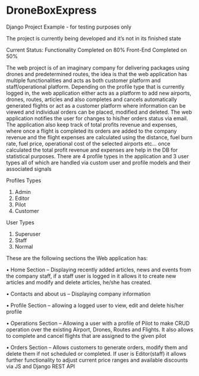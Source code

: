 # DroneBoxExpress
Django Project Example - for testing purposes only

The project is currently being developed and it’s not in its finished state 

Current Status: 
Functionality Completed on 80%
Front-End Completed on 50%

The web project is of an imaginary company for delivering packages using drones and predetermined routes, the idea is that the web application has multiple functionalities and acts as both customer platform and staff/operational platform. Depending on the profile type that is currently logged in, the web application either acts as a platform to add new airports, drones, routes, articles and also completes and cancels automatically generated flights or act as a customer platform where information can be viewed and individual orders can be placed, modified and deleted. The web application notifies the user for changes to his/her orders status via email. The application also keep track of total profits revenue and expenses, where once a flight is completed its orders are added to the company revenue and the flight expenses are calculated using the distance, fuel burn rate, fuel price, operational cost of the selected airports etc… once calculated the total profit revenue and expenses are help in the DB for statistical purposes.
There are 4 profile types in the application and 3 user types all of which are handled via custom user and profile models and their associated signals

Profiles Types
1.	Admin
2.	Editor
3.	Pilot
4.	Customer
   
User Types
1.	Superuser
2.	Staff
3.	Normal
   
These are the following sections the Web application has:

•	Home Section – Displaying recently added articles, news and events from the company staff, if a staff user is logged in it allows it to create new articles and modify and delete articles, he/she has created.

•	Contacts and about us – Displaying company information 

•	Profile Section – allowing a logged user to view, edit and delete his/her profile 

•	Operations Section – Allowing a user with a profile of Pilot to make CRUD operation over the existing Airport, Drones, Routes and Flights. It also allows to complete and cancel flights that are assigned to the given pilot

•	Orders Section – Allows customers to generate orders, modify them and delete them if not scheduled or completed. If user is Editor(staff) it allows further functionality to adjust current price ranges and available discounts via JS and Django REST API
